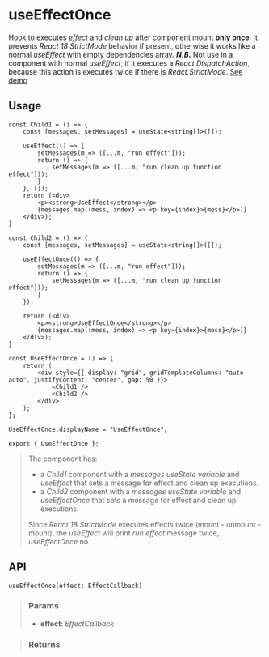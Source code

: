 # useEffectOnce
Hook to executes _effect_ and _clean up_ after component mount __only once__. It prevents _React 18 StrictMode_ behavior if present, otherwise it works like a normal _useEffect_ with empty dependencies array. __*N.B.*__ Not use in a component with normal _useEffect_, if it executes a _React.DispatchAction_, because this action is executes twice if there is _React.StrictMode_. [See demo](https://ndriadev.github.io/react-tools/#/hooks/lifecycle/useEffectOnce)

## Usage

```tsx
const Child1 = () => {
	const [messages, setMessages] = useState<string[]>([]);

	useEffect(() => {
		setMessages(m => ([...m, "run effect"]));
		return () => {
			setMessages(m => ([...m, "run clean up function effect"]));
		}
	}, []);
	return (<div>
		<p><strong>UseEffect</strong></p>
		{messages.map((mess, index) => <p key={index}>{mess}</p>)}
	</div>);
}

const Child2 = () => {
	const [messages, setMessages] = useState<string[]>([]);

	useEffectOnce(() => {
		setMessages(m => ([...m, "run effect"]));
		return () => {
			setMessages(m => ([...m, "run clean up function effect"]));
		}
	});

	return (<div>
		<p><strong>UseEffectOnce</strong></p>
		{messages.map((mess, index) => <p key={index}>{mess}</p>)}
	</div>);
}

const UseEffectOnce = () => {
	return (
		<div style={{ display: "grid", gridTemplateColumns: "auto auto", justifyContent: "center", gap: 50 }}>
			<Child1 />
			<Child2 />
		</div>
	);
};

UseEffectOnce.displayName = "UseEffectOnce";

export { UseEffectOnce };
```

> The component has:
> - a _Child1_ component with a _messages useState variable_ and _useEffect_ that sets a message for effect and clean up executions.
> - a _Child2_ component with a _messages useState variable_ and _useEffectOnce_ that sets a message for effect and clean up executions.
> 
> Since _React 18 StrictMode_ executes effects twice (mount - unmount - mount), the _useEffect_ will print _run effect_ message twice, _useEffectOnce_ no.


## API

```tsx
useEffectOnce(effect: EffectCallback)
```

> ### Params
>
> - __effect__: _EffectCallback_
>

> ### Returns
>
> 
> 
>
